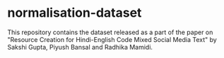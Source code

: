 # normalisation-dataset

This repository contains the dataset released as a part of the paper on "Resource Creation for Hindi-English Code Mixed Social Media Text" by Sakshi Gupta, Piyush Bansal and Radhika Mamidi.

